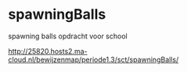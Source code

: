 # spawningBalls
spawning balls opdracht voor school

http://25820.hosts2.ma-cloud.nl/bewijzenmap/periode1.3/sct/spawningBalls/
